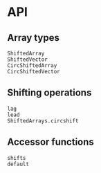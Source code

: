 # API

## Array types

```@docs
ShiftedArray
ShiftedVector
CircShiftedArray
CircShiftedVector
```

## Shifting operations

```@docs
lag
lead
ShiftedArrays.circshift
```

## Accessor functions

```@docs
shifts
default
```

